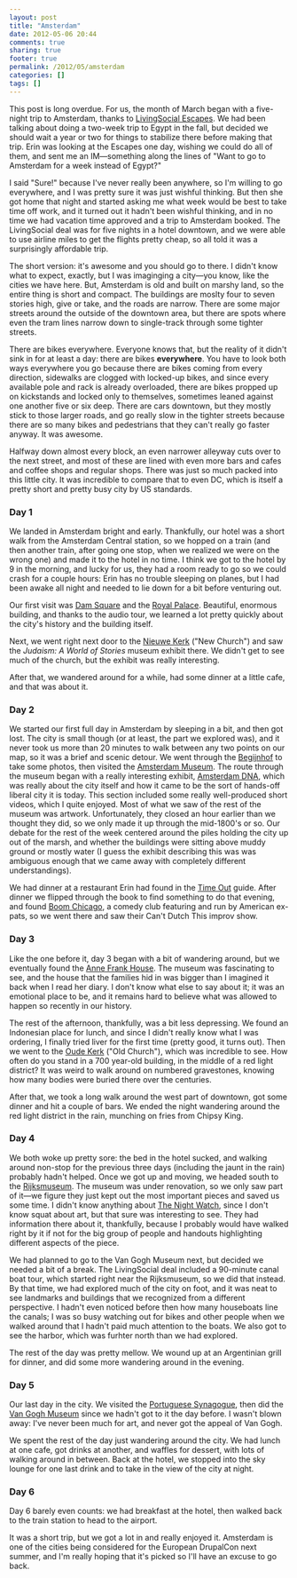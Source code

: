 ```yaml
---
layout: post
title: "Amsterdam"
date: 2012-05-06 20:44
comments: true
sharing: true
footer: true
permalink: /2012/05/amsterdam
categories: []
tags: []
---
```

This post is long overdue. For us, the month of March began with a five-night trip to Amsterdam, thanks to [LivingSocial Escapes](http://www.livingsocial.com/escapes). We had been talking about doing a two-week trip to Egypt in the fall, but decided we should wait a year or two for things to stabilize there before making that trip. Erin was looking at the Escapes one day, wishing we could do all of them, and sent me an IM—something along the lines of "Want to go to Amsterdam for a week instead of Egypt?"

I said "Sure!" because I've never really been anywhere, so I'm willing to go everywhere, and I was pretty sure it was just wishful thinking. But then she got home that night and started asking me what week would be best to take time off work, and it turned out it hadn't been wishful thinking, and in no time we had vacation time approved and a trip to Amsterdam booked. The LivingSocial deal was for five nights in a hotel downtown, and we were able to use airline miles to get the flights pretty cheap, so all told it was a surprisingly affordable trip.

The short version: it's awesome and you should go to there. I didn't know what to expect, exactly, but I was imaginging a city—you know, like the cities we have here. But, Amsterdam is old and built on marshy land, so the entire thing is short and compact. The buildings are moslty four to seven stories high, give or take, and the roads are narrow. There are some major streets around the outside of the downtown area, but there are spots where even the tram lines narrow down to single-track through some tighter streets.

There are bikes everywhere. Everyone knows that, but the reality of it didn't sink in for at least a day: there are bikes **everywhere**. You have to look both ways everywhere you go because there are bikes coming from every direction, sidewalks are clogged with locked-up bikes, and since every available pole and rack is already overloaded, there are bikes propped up on kickstands and locked only to themselves, sometimes leaned against one another five or six deep. There are cars downtown, but they mostly stick to those larger roads, and go really slow in the tighter streets because there are so many bikes and pedestrians that they can't really go faster anyway. It was awesome.

Halfway down almost every block, an even narrower alleyway cuts over to the next street, and most of these are lined with even more bars and cafes and coffee shops and regular shops. There was just so much packed into this little city. It was incredible to compare that to even DC, which is itself a pretty short and pretty busy city by US standards.

### Day 1
We landed in Amsterdam bright and early. Thankfully, our hotel was a short walk from the Amsterdam Central station, so we hopped on a train (and then another train, after going one stop, when we realized we were on the wrong one) and made it to the hotel in no time. I think we got to the hotel by 9 in the morning, and lucky for us, they had a room ready to go so we could crash for a couple hours: Erin has no trouble sleeping on planes, but I had been awake all night and needed to lie down for a bit before venturing out.

Our first visit was [Dam Square](http://en.wikipedia.org/wiki/Dam_Square) and the [Royal Palace](http://en.wikipedia.org/wiki/Royal_Palace_of_Amsterdam). Beautiful, enormous building, and thanks to the audio tour, we learned a lot pretty quickly about the city's history and the building itself.

Next, we went right next door to the [Nieuwe Kerk](http://en.wikipedia.org/wiki/Nieuwe_Kerk_(Amsterdam)) ("New Church") and saw the *Judaism: A World of Stories* museum exhibit there. We didn't get to see much of the church, but the exhibit was really interesting.

After that, we wandered around for a while, had some dinner at a little cafe, and that was about it.

### Day 2
We started our first full day in Amsterdam by sleeping in a bit, and then got lost. The city is small though (or at least, the part we explored was), and it never took us more than 20 minutes to walk between any two points on our map, so it was a brief and scenic detour. We went through the [Begijnhof](http://en.wikipedia.org/wiki/Begijnhof) to take some photos, then visited the [Amsterdam Museum](http://www.amsterdammuseum.nl/en). The route through the museum began with a really interesting exhibit, [Amsterdam DNA](http://www.amsterdammuseum.nl/en/dna/amsterdam-dna), which was really about the city itself and how it came to be the sort of hands-off liberal city it is today. This section included some really well-produced short videos, which I quite enjoyed. Most of what we saw of the rest of the museum was artwork. Unfortunately, they closed an hour earlier than we thought they did, so we only made it up through the mid-1800's or so. Our debate for the rest of the week centered around the piles holding the city up out of the marsh, and whether the buildings were sitting above muddy ground or mostly water (I guess the exhibit describing this was was ambiguous enough that we came away with completely different understandings).

We had dinner at a restaurant Erin had found in the [Time Out](http://www.timeout.com/) guide. After dinner we flipped through the book to find something to do that evening, and found [Boom Chicago](http://www.boomchicago.nl/boomchicago/), a comedy club featuring and run by American ex-pats, so we went there and saw their Can't Dutch This improv show.

### Day 3
Like the one before it, day 3 began with a bit of wandering around, but we eventually found the [Anne Frank House](http://en.wikipedia.org/wiki/Anne_Frank_House). The museum was fascinating to see, and the house that the families hid in was bigger than I imagined it back when I read her diary. I don't know what else to say about it; it was an emotional place to be, and it remains hard to believe what was allowed to happen so recently in our history.

The rest of the afternoon, thankfully, was a bit less depressing. We found an Indonesian place for lunch, and since I didn't really know what I was ordering, I finally tried liver for the first time (pretty good, it turns out). Then we went to the [Oude Kerk](http://en.wikipedia.org/wiki/Old_Church) ("Old Church"), which was incredible to see. How often do you stand in a 700 year-old building, in the middle of a red light district? It was weird to walk around on numbered gravestones, knowing how many bodies were buried there over the centuries.

After that, we took a long walk around the west part of downtown, got some dinner and hit a couple of bars. We ended the night wandering around the red light district in the rain, munching on fries from Chipsy King.

### Day 4
We both woke up pretty sore: the bed in the hotel sucked, and walking around non-stop for the previous three days (including the jaunt in the rain) probably hadn't helped. Once we got up and moving, we headed south to the [Rijksmuseum](http://en.wikipedia.org/wiki/Rijksmuseum_Amsterdam). The museum was under renovation, so we only saw part of it—we figure they just kept out the most important pieces and saved us some time. I didn't know anything about [The Night Watch](http://en.wikipedia.org/wiki/Night_Watch_(painting)), since I don't know squat about art, but that sure was interesting to see. They had information there about it, thankfully, because I probably would have walked right by it if not for the big group of people and handouts highlighting different aspects of the piece.

We had planned to go to the Van Gogh Museum next, but decided we needed a bit of a break. The LivingSocial deal included a 90-minute canal boat tour, which started right near the Rijksmuseum, so we did that instead. By that time, we had explored much of the city on foot, and it was neat to see landmarks and buildings that we recognized from a different perspective. I hadn't even noticed before then how many houseboats line the canals; I was so busy watching out for bikes and other people when we walked around that I hadn't paid much attention to the boats. We also got to see the harbor, which was furhter north than we had explored.

The rest of the day was pretty mellow. We wound up at an Argentinian grill for dinner, and did some more wandering around in the evening.

### Day 5
Our last day in the city. We visited the [Portuguese Synagogue](http://en.wikipedia.org/wiki/Portuguese_Synagogue), then did the [Van Gogh Museum](http://en.wikipedia.org/wiki/Van_Gogh_Museum) since we hadn't got to it the day before. I wasn't blown away: I've never been much for art, and never got the appeal of Van Gogh.

We spent the rest of the day just wandering around the city. We had lunch at one cafe, got drinks at another, and waffles for dessert, with lots of walking around in between. Back at the hotel, we stopped into the sky lounge for one last drink and to take in the view of the city at night.

### Day 6
Day 6 barely even counts: we had breakfast at the hotel, then walked back to the train station to head to the airport.

It was a short trip, but we got a lot in and really enjoyed it. Amsterdam is one of the cities being considered for the European DrupalCon next summer, and I'm really hoping that it's picked so I'll have an excuse to go back.